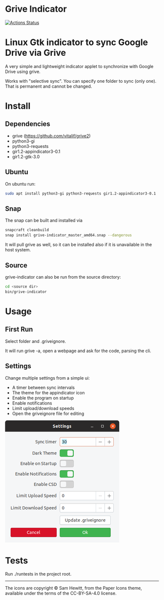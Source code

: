# Grive Indicator

[![Actions Status](https://github.com/LyzardKing/grive-indicator/workflows/pytest/badge.svg)](https://github.com/LyzardKing/grive-indicator/actions)


# Linux Gtk indicator to sync Google Drive via Grive

A very simple and lightweight indicator applet to synchronize with Google Drive using grive.

Works with "selective sync". You can specify one folder to sync (only one). That is permanent and cannot be changed.

# Install

 ## Dependencies

- grive (https://github.com/vitalif/grive2)
- python3-gi
- python3-requests
- gir1.2-appindicator3-0.1
- gir1.2-gtk-3.0

## Ubuntu

On ubuntu run:
```sh
sudo apt install python3-gi python3-requests gir1.2-appindicator3-0.1
```

## Snap

The snap can be built and installed via 
```sh
snapcraft cleanbuild
snap install grive-indicator_master_amd64.snap --dangerous
```

It will pull grive as well, so it can be installed also if it is unavailable in the host system.

## Source

grive-indicator can also be run from the source directory:

```sh
cd <source dir>
bin/grive-indicator
```

# Usage

## First Run

Select folder and .griveignore.

It will run grive -a, open a webpage and ask for the code, parsing the cli.

## Settings

Change multiple settings from a simple ui:
- A timer between sync intervals
- The theme for the appindicator icon
- Enable the program on startup
- Enable notifications
- Limit upload/download speeds
- Open the griveignore file for editing

[![settings_screenshot](settings.png)](settings.png)

# Tests

Run ./runtests in the project root.

----
The icons are copyright © Sam Hewitt, from the Paper Icons theme, available under the terms of the CC-BY-SA-4.0 license.

